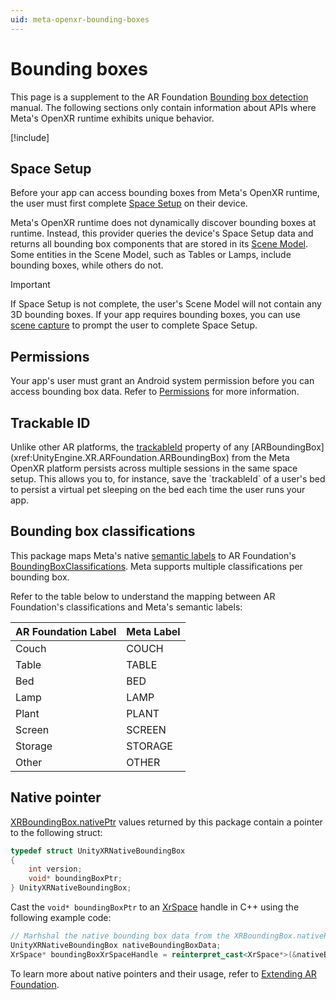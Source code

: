 ```yaml
---
uid: meta-openxr-bounding-boxes
---
```

# Bounding boxes

This page is a supplement to the AR Foundation [Bounding box detection](xref:arfoundation-bounding-box-detection) manual. The following sections only contain information about APIs where Meta's OpenXR runtime exhibits unique behavior.

[!include[](../snippets/arf-docs-tip.md)]

## Space Setup

Before your app can access bounding boxes from Meta's OpenXR runtime, the user must first complete [Space Setup](xref:meta-openxr-device-setup#space-setup) on their device.

Meta's OpenXR runtime does not dynamically discover bounding boxes at runtime. Instead, this provider queries the device's Space Setup data and returns all bounding box components that are stored in its [Scene Model](https://developer.oculus.com/documentation/native/android/openxr-scene-overview#scene-model). Some entities in the Scene Model, such as Tables or Lamps, include bounding boxes, while others do not.

> [!Important]
> If Space Setup is not complete, the user's Scene Model will not contain any 3D bounding boxes. If your app requires bounding boxes, you can use [scene capture](xref:meta-openxr-session#scene-capture) to prompt the user to complete Space Setup.

## Permissions

Your app's user must grant an Android system permission before you can access bounding box data. Refer to [Permissions](xref:meta-openxr-scene-setup#permissions) for more information.

## Trackable ID

Unlike other AR platforms, the [trackableId](xref:UnityEngine.XR.ARFoundation.ARTrackable`2.trackableId) property of any [ARBoundingBox](xref:UnityEngine.XR.ARFoundation.ARBoundingBox) from the Meta OpenXR platform persists across multiple sessions in the same space setup. This allows you to, for instance, save the `trackableId` of a user's bed to persist a virtual pet sleeping on the bed each time the user runs your app.

## Bounding box classifications

This package maps Meta's native [semantic labels](https://developer.oculus.com/documentation/native/android/mobile-scene-api-ref#getting-semantic-label-component) to AR Foundation's [BoundingBoxClassifications](xref:UnityEngine.XR.ARFoundation.ARBoundingBox.classifications). Meta supports multiple classifications per bounding box.

Refer to the table below to understand the mapping between AR Foundation's classifications and Meta's semantic labels:

| AR Foundation Label   | Meta Label          |
| :-------------------- | :------------------ |
| Couch                 | COUCH               |
| Table                 | TABLE               |
| Bed                   | BED                 |
| Lamp                  | LAMP                |
| Plant                 | PLANT               |
| Screen                | SCREEN              |
| Storage               | STORAGE             |
| Other                 | OTHER               |

## Native pointer

[XRBoundingBox.nativePtr](xref:UnityEngine.XR.ARSubsystems.XRBoundingBox.nativePtr) values returned by this package contain a pointer to the following struct:

```c
typedef struct UnityXRNativeBoundingBox
{
    int version;
    void* boundingBoxPtr;
} UnityXRNativeBoundingBox;
```

Cast the `void* boundingBoxPtr` to an [XrSpace](https://registry.khronos.org/OpenXR/specs/1.0/html/xrspec.html#spaces) handle in C++ using the following example code:

```cpp
// Marhshal the native bounding box data from the XRBoundingBox.nativePtr in C#
UnityXRNativeBoundingBox nativeBoundingBoxData;
XrSpace* boundingBoxXrSpaceHandle = reinterpret_cast<XrSpace*>(&nativeBoundingBoxData.boundingBoxPtr);
```

To learn more about native pointers and their usage, refer to [Extending AR Foundation](https://docs.unity3d.com/Packages/com.unity.xr.arfoundation@6.0/manual/architecture/extensions.html).
